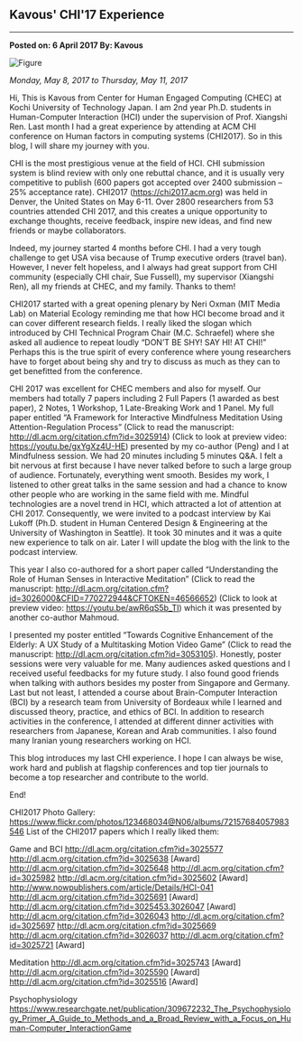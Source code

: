 ﻿## Kavous' CHI'17 Experience


---
**Posted on: 6 April 2017 By: Kavous**

![Figure](https://farm5.staticflickr.com/4163/34795384576_820fe3d44b_c.jpg)

*Monday, May 8, 2017 to Thursday, May 11, 2017*

Hi,
This is Kavous from Center for Human Engaged Computing (CHEC) at Kochi University of Technology Japan. I am 2nd year Ph.D. students in Human-Computer Interaction (HCI) under the supervision of Prof. Xiangshi Ren. Last month I had a great experience by attending at ACM CHI conference on Human factors in computing systems (CHI2017). So in this blog, I will share my journey with you.
 
CHI is the most prestigious venue at the field of HCI. CHI submission system is blind review with only one rebuttal chance, and it is usually very competitive to publish (600 papers got accepted over 2400 submission – 25% acceptance rate). CHI2017 (https://chi2017.acm.org) was held in Denver, the United States on May 6-11. Over 2800 researchers from 53 countries attended CHI 2017, and this creates a unique opportunity to exchange thoughts, receive feedback, inspire new ideas, and find new friends or maybe collaborators.
 
Indeed, my journey started 4 months before CHI. I had a very tough challenge to get USA visa because of Trump executive orders (travel ban). However, I never felt hopeless, and I always had great support from CHI community (especially CHI chair, Sue Fussell), my supervisor (Xiangshi Ren), all my friends at CHEC, and my family. Thanks to them!
 
CHI2017 started with a great opening plenary by Neri Oxman (MIT Media Lab) on Material Ecology reminding me that how HCI become broad and it can cover different research fields. I really liked the slogan which introduced by CHI Technical Program Chair (M.C. Schraefel) where she asked all audience to repeat loudly “DON’T BE SHY! SAY HI! AT CHI!” Perhaps this is the true spirit of every conference where young researchers have to forget about being shy and try to discuss as much as they can to get benefitted from the conference.
 
CHI 2017 was excellent for CHEC members and also for myself. Our members had totally 7 papers including 2 Full Papers (1 awarded as best paper), 2 Notes, 1 Workshop, 1 Late-Breaking Work and 1 Panel. My full paper entitled “A Framework for Interactive Mindfulness Meditation Using Attention-Regulation Process” (Click to read the manuscript: http://dl.acm.org/citation.cfm?id=3025914) (Click to look at preview video: https://youtu.be/gxYgXz4U-HE) presented by my co-author (Peng) and I at Mindfulness session. We had 20 minutes including 5 minutes Q&A. I felt a bit nervous at first because I have never talked before to such a large group of audience. Fortunately, everything went smooth. Besides my work, I listened to other great talks in the same session and had a chance to know other people who are working in the same field with me. Mindful technologies are a novel trend in HCI, which attracted a lot of attention at CHI 2017. Consequently, we were invited to a podcast interview by Kai Lukoff (Ph.D. student in Human Centered Design & Engineering at the University of Washington in Seattle). It took 30 minutes and it was a quite new experience to talk on air. Later I will update the blog with the link to the podcast interview.
 
This year I also co-authored for a short paper called “Understanding the Role of Human Senses in Interactive Meditation” (Click to read the manuscript: http://dl.acm.org/citation.cfm?id=3026000&CFID=770272944&CFTOKEN=46566652) (Click to look at preview video: https://youtu.be/awR6qS5b_TI) which it was presented by another co-author Mahmoud.
 
I presented my poster entitled “Towards Cognitive Enhancement of the Elderly: A UX Study of a Multitasking Motion Video Game” (Click to read the manuscript: http://dl.acm.org/citation.cfm?id=3053105). Honestly, poster sessions were very valuable for me. Many audiences asked questions and I received useful feedbacks for my future study. I also found good friends when talking with authors besides my poster from Singapore and Germany. Last but not least, I attended a course about Brain-Computer Interaction (BCI) by a research team from University of Bordeaux while I learned and discussed theory, practice, and ethics of BCI. In addition to research activities in the conference, I attended at different dinner activities with researchers from Japanese, Korean and Arab communities. I also found many Iranian young researchers working on HCI.
 
This blog introduces my last CHI experience. I hope I can always be wise, work hard and publish at flagship conferences and top tier journals to become a top researcher and contribute to the world.
 
End!
 
CHI2017 Photo Gallery: https://www.flickr.com/photos/123468034@N06/albums/72157684057983546
List of the CHI2017 papers which I really liked them:

Game and BCI
http://dl.acm.org/citation.cfm?id=3025577
http://dl.acm.org/citation.cfm?id=3025638 [Award]
http://dl.acm.org/citation.cfm?id=3025648
http://dl.acm.org/citation.cfm?id=3025982
http://dl.acm.org/citation.cfm?id=3025602 [Award]
http://www.nowpublishers.com/article/Details/HCI-041
http://dl.acm.org/citation.cfm?id=3025691 [Award]
http://dl.acm.org/citation.cfm?id=3025453.3026047 [Award]
http://dl.acm.org/citation.cfm?id=3026043
http://dl.acm.org/citation.cfm?id=3025697
http://dl.acm.org/citation.cfm?id=3025669
http://dl.acm.org/citation.cfm?id=3026037
http://dl.acm.org/citation.cfm?id=3025721 [Award]

Meditation
http://dl.acm.org/citation.cfm?id=3025743 [Award]
http://dl.acm.org/citation.cfm?id=3025590 [Award]
http://dl.acm.org/citation.cfm?id=3025516 [Award]

Psychophysiology
https://www.researchgate.net/publication/309672232_The_Psychophysiology_Primer_A_Guide_to_Methods_and_a_Broad_Review_with_a_Focus_on_Human-Computer_InteractionGame